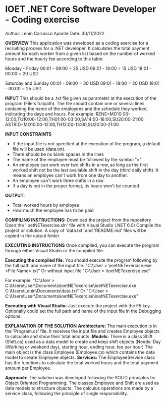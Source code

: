 # IOET .NET Core Software Developer - Coding exercise

Author: Lenin Carrasco Aponte
Date: 30/11/2022

**OVERVIEW**
This application was developed as a coding exercise for a recruiting process for a .NET developer.
It calculates the total payment amount for each worker from a given list based on the number of
worked hours and the hourly fee according to this table:

Monday - Friday
00:01 - 09:00 = 25 USD
09:01 - 18:00 = 15 USD
18:01 - 00:00 = 20 USD

Saturday and Sunday
00:01 - 09:00 = 30 USD
09:01 - 18:00 = 20 USD
18:01 - 00:00 = 25 USD

**INPUT**
This should be a .txt file given as parameter at the execution of the program (File's fullpath).
The file should contain one or several lines containing the name of the employees and the schedule 
they worked, indicating the days and hours.
For example:
RENE=MO10:00-12:00,TU10:00-12:00,TH01:00-03:00,SA14:00-18:00,SU20:00-21:00
ASTRID=MO10:00-12:00,TH12:00-14:00,SU20:00-21:00

**INPUT CONSTRAINTS**
* If the input file is not specified at the execution of the program, a default file will be used (data.txt).
* There should be no blank spaces in the lines
* The name of the employee must be followed by the symbol "="
* An employee can work over two shifts in a row, as long as the first worked shift not be the last 
available shift in the day (third daily shift). It means an employee can't work from one day to another.
* An employee can't work three shifts in a row
* If a day is not in the proper format, its hours won't be counted

**OUTPUT:**
* Total worked hours by employee
* How much the employee has to be paid

**COMPILING INSTRUCTIONS:**
Download the project from the repository
Open the 'ioetNETexercise.sln' file with Visual Studio (.NET 6.0)
Compile the project or solution. A copy of 'data.txt' and 'README.md' files will be copied in the output folder

**EXECUTING INSTRUCTIONS**
Once compiled, you can execute the program through either Visual Studio or the compiled file.

**Executing the compiled file:**
You should execute the program following by the full path and name of the input file.
"C:\User > <Output Directory>\ioetNETexercise.exe <File Directory>\<File Name>.txt"
Or without input file
"C:\User > <Output Directory>\ioetNETexercise.exe"

For example:
"C:\User > C:\Users\User\Documents\ioetNETexercise\ioetNETexercise.exe C:\Users\Lenin\Documents\data.txt"
Or
"C:\User > C:\Users\User\Documents\ioetNETexercise\ioetNETexercise.exe"

**Executing with Visual Studio:**
Just execute the project with the F5 key.
Optionally could set the full path and name of the input file in the Debugging options.

**EXPLANATION OF THE SOLUTION**
**Architecture:**
The main execution is in the 'Program.cs' file. It receives the input file and creates Employee objects
to calculate and show their total amounts.
**Models:**
There is a class Shift (Shift.cs) used as a data model to create and keep shift objects (Needs: Day 
(Working or weekend day), starting hour, ending hour, fee per hour)
The main object is the class Employee (Employee.cs) which contains the data model to create 
Employee objects.
**Services:**
The EmployeeService class has the functions to calculate the total worked hours and the total 
payment amount per Employee.

**Approach:**
The solution was developed following the SOLID principles for Object Oriented Programming.
The classes Employee and Shift are used as data models to structure objects.
The calculus operations are made by a service class, following the principle of single responsibility.
